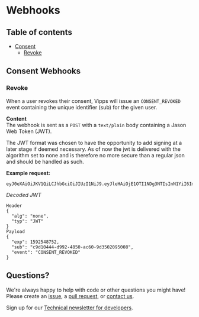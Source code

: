 # Webhooks

## Table of contents
* [Consent](#consent-webhooks)
    * [Revoke](#revoke)
 
 ## Consent Webhooks

 ### Revoke
 When a user revokes their consent, Vipps will issue an `CONSENT_REVOKED` event containing the unique identifier (sub) for the given user.
  
  **Content**  
 The webhook is sent as a `POST` with a `text/plain` body containing a Jason Web Token (JWT).  
 
 The JWT format was chosen to have the opportunity to add signing at a later stage if deemed necessary.
 As of now the jwt is delivered with the algorithm set to none and is therefore no more secure than a regular json and should be handled as such.

**Example request:**
```text
eyJ0eXAiOiJKV1QiLCJhbGciOiJIUzI1NiJ9.eyJleHAiOjE1OTI1NDg3NTIsInN1YiI6ImM5ZDEwNDQ0LWQ5OTItNDg1MC1hYzYwLTlkMzUwMjA5NTAwOCIsImV2ZW50IjoiQ09OU0VOVF9SRVZPS0VEIn0.EZNPsigVS5IWi0NvRgQaOcnvuJ9APgi7q4mePIJaNJA
```

*Decoded JWT*
```
Header
{
  "alg": "none",
  "typ": "JWT"
}
Payload
{
  "exp": 1592548752,
  "sub": "c9d10444-d992-4850-ac60-9d3502095008",
  "event": "CONSENT_REVOKED"
}
```

## Questions?

We're always happy to help with code or other questions you might have!
Please create an [issue](https://github.com/vippsas/vipps-login-api/issues),
a [pull request](https://github.com/vippsas/vipps-login-api/pulls),
or [contact us](https://github.com/vippsas/vipps-developers/blob/master/contact.md).

Sign up for our [Technical newsletter for developers](https://github.com/vippsas/vipps-developers/tree/master/newsletters).
